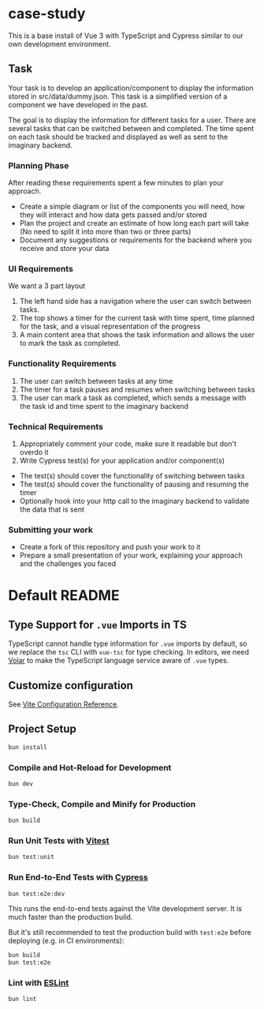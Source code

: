 # case-study

This is a base install of Vue 3 with TypeScript and Cypress similar to our own development environment.

## Task
Your task is to develop an application/component to display the information stored in src/data/dummy.json.
This task is a simplified version of a component we have developed in the past.

The goal is to display the information for different tasks for a user.
There are several tasks that can be switched between and completed.
The time spent on each task should be tracked and displayed as well as sent to the imaginary backend.

### Planning Phase
After reading these requirements spent a few minutes to plan your approach. 
- Create a simple diagram or list of the components you will need,
how they will interact and how data gets passed and/or stored
- Plan the project and create an estimate of how long each part will take (No need to split it into more than two or three parts)
- Document any suggestions or requirements for the backend where you receive and store your data

### UI Requirements
We want a 3 part layout
1. The left hand side has a navigation where the user can switch between tasks.
2. The top shows a timer for the current task with time spent, time planned for the task, and a visual representation of the progress
3. A main content area that shows the task information and allows the user to mark the task as completed.

### Functionality Requirements
1. The user can switch between tasks at any time
2. The timer for a task pauses and resumes when switching between tasks
3. The user can mark a task as completed, which sends a message with the task id and time spent to the imaginary backend

### Technical Requirements
1. Appropriately comment your code, make sure it readable but don't overdo it
2. Write Cypress test(s) for your application and/or component(s)
- The test(s) should cover the functionality of switching between tasks 
- The test(s) should cover the functionality of pausing and resuming the timer
- Optionally hook into your http call to the imaginary backend to validate the data that is sent

### Submitting your work
- Create a fork of this repository and push your work to it
- Prepare a small presentation of your work, explaining your approach and the challenges you faced





















# Default README


## Type Support for `.vue` Imports in TS

TypeScript cannot handle type information for `.vue` imports by default, so we replace the `tsc` CLI with `vue-tsc` for type checking. In editors, we need [Volar](https://marketplace.visualstudio.com/items?itemName=Vue.volar) to make the TypeScript language service aware of `.vue` types.

## Customize configuration

See [Vite Configuration Reference](https://vite.dev/config/).

## Project Setup

```sh
bun install
```

### Compile and Hot-Reload for Development

```sh
bun dev
```

### Type-Check, Compile and Minify for Production

```sh
bun build
```

### Run Unit Tests with [Vitest](https://vitest.dev/)

```sh
bun test:unit
```

### Run End-to-End Tests with [Cypress](https://www.cypress.io/)

```sh
bun test:e2e:dev
```

This runs the end-to-end tests against the Vite development server.
It is much faster than the production build.

But it's still recommended to test the production build with `test:e2e` before deploying (e.g. in CI environments):

```sh
bun build
bun test:e2e
```

### Lint with [ESLint](https://eslint.org/)

```sh
bun lint
```
